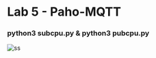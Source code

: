 # Lab 5 - Paho-MQTT

### python3 subcpu.py & python3 pubcpu.py

![ss](https://github.com/rkaspar123/CPE322/assets/123090388/271d5f9e-d8c8-4afc-b58c-a1d7d0877b88)

